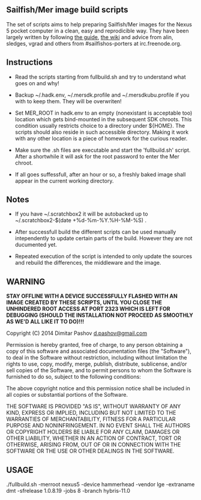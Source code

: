 Sailfish/Mer image build scripts
--------------------------------

The set of scripts aims to help preparing Sailfish/Mer images for the Nexus 5 pocket computer in a clean, easy and reprodicible way. They have been largely written by following [the guide](http://releases.sailfishos.org/sfa-ea/2014-07-21_SailfishOSHardwareAdaptationDevelopmentKit.pdf), [the wiki](https://wiki.merproject.org/wiki/Building_Sailfish_OS_for_Nexus_5) and advice from alin, sledges, vgrad and others from #sailfishos-porters at irc.freenode.org. 

## Instructions

  - Read the scripts starting from fullbuild.sh and try to understand what goes on and why!

  - Backup ~/.hadk.env, ~/.mersdk.profile and ~/.mersdkubu.profile if you with to keep them. They will be overwriten! 

  - Set MER_ROOT in hadk.env to an empty (nonexistant is acceptable too) location which gets bind-mounted in the subsequent SDK chroots. This condition usually restricts choice to a directory under ${HOME}. The scripts should also reside in such accessible directory. Making it work with any other location is a piece of homework for the curious reader.

  - Make sure the .sh files are executable and start the 'fullbuild.sh' script. After a shortwhile it will ask for the root password to enter the Mer chroot. 

  - If all goes suffessfull, after an hour or so, a freshly baked image shall appear in the current working directory. 


## Notes

  - If you have ~/.scratchbox2 it will be autobacked up to ~/.scratchbox2-$(date +%d-%m-%Y.%H-%M-%S) . 

  - After successfull build the different scripts can be used manually intependently to update certain parts of the build. However they are not ducumented yet.

  - Repeated execution of the script is intended to only update the sources and rebuild the differences, the middleware and the image.


## **WARNING**

  **STAY OFFLINE WITH A DEVICE SUCCESSFULLY FLASHED WITH AN IMAGE CREATED BY THESE SCRIPTS, UNTIL YOU CLOSE THE UNHINDERED ROOT ACCESS AT PORT 2323 WHICH IS LEFT FOR DEBUGGING (SHOULD THE INSTALLATION NOT PROCEED AS SMOOTHLY AS WE'D ALL LIKE IT TO DO)!!!**



Copyright (C) 2014 Dimitar Pashov <d.pashov@gmail.com>

Permission is hereby granted, free of charge, to any person obtaining a copy of this software and associated documentation files (the "Software"), to deal in the Software without restriction, including without limitation the rights to use, copy, modify, merge, publish, distribute, sublicense, and/or sell copies of the Software, and to permit persons to whom the Software is furnished to do so, subject to the following conditions:

The above copyright notice and this permission notice shall be included in all copies or substantial portions of the Software.

THE SOFTWARE IS PROVIDED "AS IS", WITHOUT WARRANTY OF ANY KIND, EXPRESS OR IMPLIED, INCLUDING BUT NOT LIMITED TO THE WARRANTIES OF MERCHANTABILITY, FITNESS FOR A PARTICULAR PURPOSE AND NONINFRINGEMENT. IN NO EVENT SHALL THE AUTHORS OR COPYRIGHT HOLDERS BE LIABLE FOR ANY CLAIM, DAMAGES OR OTHER LIABILITY, WHETHER IN AN ACTION OF CONTRACT, TORT OR OTHERWISE, ARISING FROM, OUT OF OR IN CONNECTION WITH THE SOFTWARE OR THE USE OR OTHER DEALINGS IN THE SOFTWARE.


## USAGE
./fullbuild.sh -merroot nexus5 -device hammerhead -vendor lge -extraname dmt -sfrelease 1.0.8.19 -jobs 8 -branch hybris-11.0

